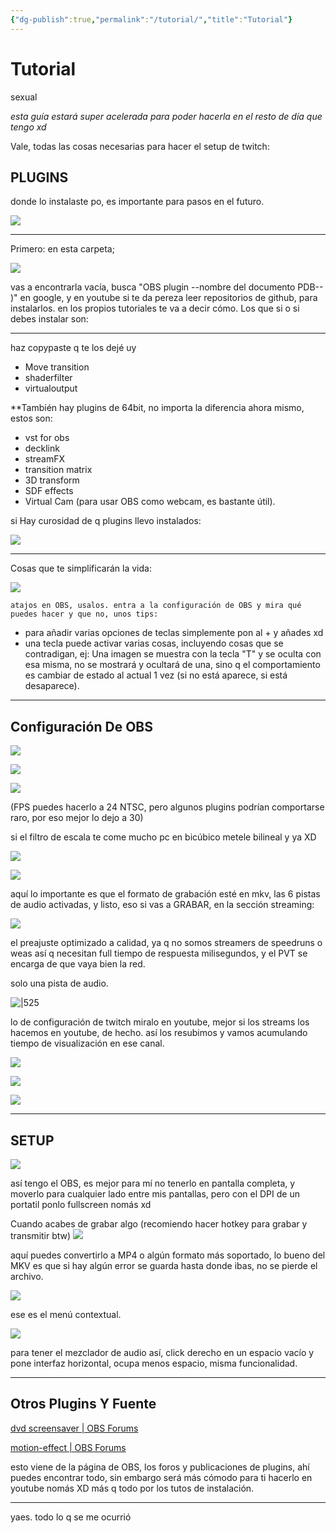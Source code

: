 ```yaml
---
{"dg-publish":true,"permalink":"/tutorial/","title":"Tutorial"}
---
```



# Tutorial

sexual

*esta guía estará super acelerada para poder hacerla en el resto de día que tengo xd*

Vale, todas las cosas necesarias para hacer el setup de twitch:

## PLUGINS

donde lo instalaste po, es importante para pasos en el futuro.

![](https://i.imgur.com/HYdG9cU.png)

---

Primero: en esta carpeta;

![](https://i.imgur.com/EqaXXe9.png)

vas a encontrarla vacía, busca "OBS plugin --nombre del documento PDB-- )" en google, y en youtube si te da pereza leer repositorios de github, para instalarlos. en los propios  tutoriales te va a decir cómo. Los que si o si debes instalar son:

---

haz copypaste q te los dejé uy

- Move transition
- shaderfilter
- virtualoutput

**También hay plugins de 64bit, no importa la diferencia ahora mismo, estos son:

- vst for obs
- decklink
- streamFX
- transition matrix
- 3D transform
- SDF effects
- Virtual Cam (para usar OBS como webcam, es bastante útil).

si Hay curosidad de q plugins llevo instalados:

![](https://i.imgur.com/iPnbyNl.png)

---

Cosas que te simplificarán la vida:

![](https://i.imgur.com/cpZZH58.png)

	atajos en OBS, usalos. entra a la configuración de OBS y mira qué puedes hacer y que no, unos tips:

- para añadir varias opciones de teclas simplemente pon al + y añades xd
- una tecla puede activar varias cosas, incluyendo cosas que se contradigan, ej: Una imagen se muestra con la tecla "T" y se oculta con esa misma, no se mostrará y ocultará de una, sino q el comportamiento es cambiar de estado al actual 1 vez (si no está aparece, si está desaparece).

---

## Configuración De OBS

![](https://i.imgur.com/Gc4YXR5.png)

![](https://i.imgur.com/1tBGoST.png)

![](https://i.imgur.com/cXkv2ys.png)

(FPS puedes hacerlo a 24 NTSC, pero algunos plugins podrían comportarse raro, por eso mejor lo dejo a 30)

si el filtro de escala te come mucho pc en bicúbico metele bilineal y ya XD

![](https://i.imgur.com/4Ay77MZ.png)

![](https://i.imgur.com/NttJ6gi.png)

aquí lo importante es que el formato de grabación esté en mkv, las 6 pistas de audio activadas, y listo, eso si vas a GRABAR, en la sección streaming:

![](https://i.imgur.com/CWNe6bQ.png)

el preajuste optimizado a calidad, ya q no somos streamers de speedruns o weas así q necesitan full tiempo de respuesta milisegundos, y el PVT se encarga de que vaya bien la red.

solo una pista de audio.

![|525](https://i.imgur.com/PDbZ0QR.png)

lo de configuración de twitch miralo en youtube, mejor si los streams los hacemos en youtube, de hecho. así los resubimos y vamos acumulando tiempo de visualización  en ese canal.

![](https://i.imgur.com/p8Fs45K.png)

![](https://i.imgur.com/JgNIXS1.png)

![](https://i.imgur.com/aWmPG0x.png)

---

## SETUP

![](https://i.imgur.com/eRrUzLD.png)

así tengo el OBS, es mejor para mí no tenerlo en pantalla completa, y moverlo para cualquier lado entre mis pantallas, pero con el DPI de un portatil ponlo fullscreen nomás xd

Cuando acabes de grabar algo (recomiendo hacer hotkey para grabar y transmitir btw) ![](https://i.imgur.com/WGYGMhl.png)

aquí puedes convertirlo a MP4 o algún formato más soportado, lo bueno del MKV es que si hay algún error se guarda hasta donde ibas, no se pierde el archivo.

![](https://i.imgur.com/11xYJAr.png)

ese es el menú contextual.

![](https://i.imgur.com/9b5aE9H.png)

para tener el mezclador de audio así, click derecho en un espacio vacío y pone interfaz horizontal, ocupa menos espacio, misma funcionalidad.

---

## Otros Plugins Y Fuente

[dvd screensaver | OBS Forums](https://obsproject.com/forum/resources/dvd-screensaver.762/)

[motion-effect | OBS Forums](https://obsproject.com/forum/threads/motion-effect.84158/)

esto viene de la página de OBS, los foros y publicaciones de plugins, ahí puedes encontrar todo, sin embargo será más cómodo para ti hacerlo en youtube nomás XD más q todo por los tutos de instalación.

---

yaes. todo lo q se me ocurrió
